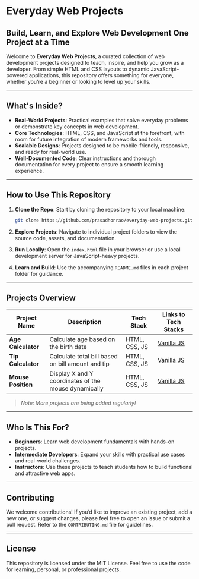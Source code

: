 # Everyday Web Projects

## **Build, Learn, and Explore Web Development One Project at a Time**

Welcome to **Everyday Web Projects**, a curated collection of web development projects designed to teach, inspire, and help you grow as a developer. From simple HTML and CSS layouts to dynamic JavaScript-powered applications, this repository offers something for everyone, whether you're a beginner or looking to level up your skills.

---

## **What's Inside?**

- **Real-World Projects**: Practical examples that solve everyday problems or demonstrate key concepts in web development.
- **Core Technologies**: HTML, CSS, and JavaScript at the forefront, with room for future integration of modern frameworks and tools.
- **Scalable Designs**: Projects designed to be mobile-friendly, responsive, and ready for real-world use.
- **Well-Documented Code**: Clear instructions and thorough documentation for every project to ensure a smooth learning experience.

---

## **How to Use This Repository**

1. **Clone the Repo**: Start by cloning the repository to your local machine:

   ```bash
   git clone https://github.com/prasadhonrao/everyday-web-projects.git
   ```

2. **Explore Projects**: Navigate to individual project folders to view the source code, assets, and documentation.
3. **Run Locally**: Open the `index.html` file in your browser or use a local development server for JavaScript-heavy projects.
4. **Learn and Build**: Use the accompanying `README.md` files in each project folder for guidance.

---

## **Projects Overview**

| Project Name       | Description                                          | Tech Stack    | Links to Tech Stacks                  |
| ------------------ | ---------------------------------------------------- | ------------- | ------------------------------------- |
| **Age Calculator** | Calculate age based on the birth date                | HTML, CSS, JS | [Vanilla JS](age-calculator/vanilla/) |
| **Tip Calculator** | Calculate total bill based on bill amount and tip    | HTML, CSS, JS | [Vanilla JS](tip-calculator/vanilla/) |
| **Mouse Position** | Display X and Y coordinates of the mouse dynamically | HTML, CSS, JS | [Vanilla JS](mouse-position/vanilla/) |

> _Note: More projects are being added regularly!_

---

## **Who Is This For?**

- **Beginners**: Learn web development fundamentals with hands-on projects.
- **Intermediate Developers**: Expand your skills with practical use cases and real-world challenges.
- **Instructors**: Use these projects to teach students how to build functional and attractive web apps.

---

## **Contributing**

We welcome contributions! If you’d like to improve an existing project, add a new one, or suggest changes, please feel free to open an issue or submit a pull request. Refer to the `CONTRIBUTING.md` file for guidelines.

---

## **License**

This repository is licensed under the MIT License. Feel free to use the code for learning, personal, or professional projects.
